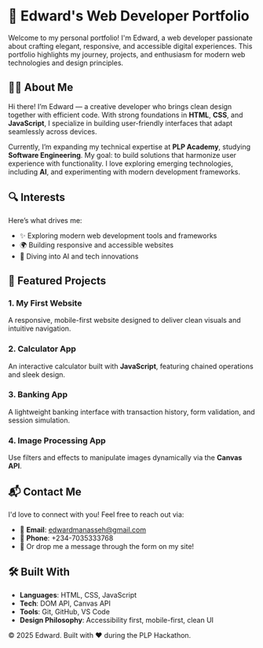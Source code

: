 # 🌟 Edward's Web Developer Portfolio

Welcome to my personal portfolio! I'm Edward, a web developer passionate about crafting elegant, responsive, and accessible digital experiences. This portfolio highlights my journey, projects, and enthusiasm for modern web technologies and design principles.

## 🧑‍💻 About Me

Hi there! I’m Edward — a creative developer who brings clean design together with efficient code. With strong foundations in **HTML**, **CSS**, and **JavaScript**, I specialize in building user-friendly interfaces that adapt seamlessly across devices.

Currently, I’m expanding my technical expertise at **PLP Academy**, studying **Software Engineering**. 
My goal: to build solutions that harmonize user experience with functionality. I love exploring emerging technologies, including **AI**, and experimenting with modern development frameworks.

## 🔍 Interests

Here’s what drives me:

- ✨ Exploring modern web development tools and frameworks  
- 🌍 Building responsive and accessible websites  
- 🤖 Diving into AI and tech innovations  

## 🚀 Featured Projects

### 1. **My First Website**
A responsive, mobile-first website designed to deliver clean visuals and intuitive navigation.

### 2. **Calculator App**
An interactive calculator built with **JavaScript**, featuring chained operations and sleek design.

### 3. **Banking App**
A lightweight banking interface with transaction history, form validation, and session simulation.

### 4. **Image Processing App**
Use filters and effects to manipulate images dynamically via the **Canvas API**.

## 📬 Contact Me

I'd love to connect with you! Feel free to reach out via:

- 📧 **Email**: edwardmanasseh@gmail.com  
- 📱 **Phone**: +234-7035333768 
- 💬 Or drop me a message through the form on my site!

## 🛠 Built With

- **Languages**: HTML, CSS, JavaScript  
- **Tech**: DOM API, Canvas API  
- **Tools**: Git, GitHub, VS Code  
- **Design Philosophy**: Accessibility first, mobile-first, clean UI  


© 2025 Edward. Built with ❤️ during the PLP Hackathon.  

